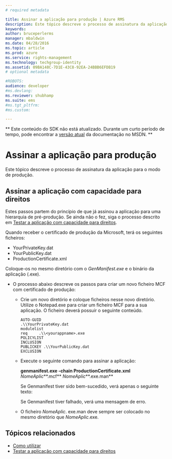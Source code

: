 ```yaml
---
# required metadata

title: Assinar a aplicação para produção | Azure RMS
description: Este tópico descreve o processo de assinatura da aplicação para o modo de produção.
keywords:
author: bruceperlerms
manager: mbaldwin
ms.date: 04/28/2016
ms.topic: article
ms.prod: azure
ms.service: rights-management
ms.technology: techgroup-identity
ms.assetid: 09BA148C-7D1E-43C8-92EA-24BBB6EFDB19
# optional metadata

#ROBOTS:
audience: developer
#ms.devlang:
ms.reviewer: shubhamp
ms.suite: ems
#ms.tgt_pltfrm:
#ms.custom:

---
```

** Este conteúdo do SDK não está atualizado. Durante um curto período de tempo, pode encontrar a [versão atual](https://msdn.microsoft.com/library/windows/desktop/hh535290(v=vs.85).aspx) da documentação no MSDN. **
# Assinar a aplicação para produção

Este tópico descreve o processo de assinatura da aplicação para o modo de produção.

## Assinar a aplicação com capacidade para direitos

Estes passos partem do princípio de que já assinou a aplicação para uma hierarquia de pré-produção. Se ainda não o fez, siga o processo descrito em [Testar a aplicação com capacidade para direitos](running-your-first-application.md).

Quando receber o certificado de produção da Microsoft, terá os seguintes ficheiros:

-   YourPrivateKey.dat
-   YourPublicKey.dat
-   ProductionCertificate.xml

Coloque-os no mesmo diretório com o *GenManifest.exe* e o binário da aplicação (.exe).

-   O processo abaixo descreve os passos para criar um novo ficheiro MCF com certificado de produção:

    -   Crie um novo diretório e coloque ficheiros nesse novo diretório. Utilize o Notepad.exe para criar um ficheiro MCF para a sua aplicação. O ficheiro deverá possuir o seguinte conteúdo.

        ``` syntax
        AUTO-GUID
        .\\YourPrivateKey.dat
        modulelist
        req     .\\<yourappname>.exe
        POLICYLIST
        INCLUSION
        PUBLICKEY .\\YourPublicKey.dat
        EXCLUSION
        ```

    -   Execute o seguinte comando para assinar a aplicação:

        **genmanifest.exe -chain ProductionCertificate.xml** *NomeAplic***.mcf** *NomeAplic***.exe.man**

        Se Genmanifest tiver sido bem-sucedido, verá apenas o seguinte texto:

        Se Genmanifest tiver falhado, verá uma mensagem de erro.

    -   O ficheiro *NomeAplic*. exe.man deve sempre ser colocado no mesmo diretório que *NomeAplic*.exe.

## Tópicos relacionados

* [Como utilizar](how-to-use-msipc.md)
* [Testar a aplicação com capacidade para direitos](running-your-first-application.md)
 

 





<!--HONumber=Jun16_HO1-->


